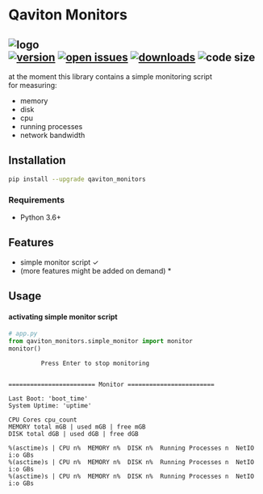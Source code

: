 # Qaviton Monitors  
![logo](https://www.qaviton.com/wp-content/uploads/logo-svg.svg)  
[![version](https://img.shields.io/pypi/v/qaviton_monitors.svg)](https://pypi.python.org/pypi)
[![open issues](https://img.shields.io/github/issues/qaviton/qaviton_monitors)](https://github/issues-raw/qaviton/qaviton_monitors)
[![downloads](https://img.shields.io/pypi/dm/qaviton_monitors.svg)](https://pypi.python.org/pypi)
![code size](https://img.shields.io/github/languages/code-size/qaviton/qaviton_monitors)
-------------------------  
  
at the moment this library contains a simple monitoring script  
for measuring:  
* memory  
* disk  
* cpu  
* running processes  
* network bandwidth  


## Installation  
```sh  
pip install --upgrade qaviton_monitors  
```  
  
### Requirements
- Python 3.6+  
  
## Features  
* simple monitor script ✓  
* (more features might be added on demand) *  
  
## Usage  
  
#### activating simple monitor script  
```python
# app.py
from qaviton_monitors.simple_monitor import monitor
monitor()
```  
```
         Press Enter to stop monitoring


======================== Monitor ========================

Last Boot: 'boot_time'
System Uptime: 'uptime'

CPU Cores cpu_count
MEMORY total mGB | used mGB | free mGB
DISK total dGB | used dGB | free dGB

%(asctime)s | CPU n%  MEMORY n%  DISK n%  Running Processes n  NetIO i:o GBs
%(asctime)s | CPU n%  MEMORY n%  DISK n%  Running Processes n  NetIO i:o GBs
%(asctime)s | CPU n%  MEMORY n%  DISK n%  Running Processes n  NetIO i:o GBs
```  
  
  